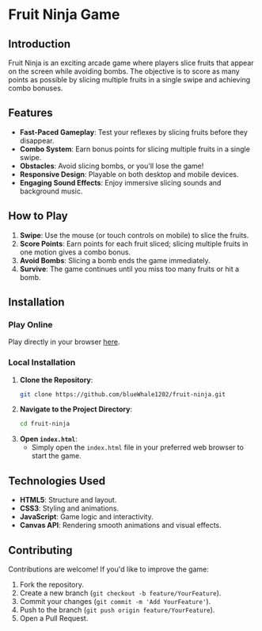 # Fruit Ninja Game

## Introduction

Fruit Ninja is an exciting arcade game where players slice fruits that appear on the screen while avoiding bombs. The objective is to score as many points as possible by slicing multiple fruits in a single swipe and achieving combo bonuses.

## Features

-   **Fast-Paced Gameplay**: Test your reflexes by slicing fruits before they disappear.
-   **Combo System**: Earn bonus points for slicing multiple fruits in a single swipe.
-   **Obstacles**: Avoid slicing bombs, or you'll lose the game!
-   **Responsive Design**: Playable on both desktop and mobile devices.
-   **Engaging Sound Effects**: Enjoy immersive slicing sounds and background music.

## How to Play

1. **Swipe**: Use the mouse (or touch controls on mobile) to slice the fruits.
2. **Score Points**: Earn points for each fruit sliced; slicing multiple fruits in one motion gives a combo bonus.
3. **Avoid Bombs**: Slicing a bomb ends the game immediately.
4. **Survive**: The game continues until you miss too many fruits or hit a bomb.

## Installation

### Play Online

Play directly in your browser [here](#).

### Local Installation

1. **Clone the Repository**:
    ```bash
    git clone https://github.com/blueWhale1202/fruit-ninja.git
    ```
2. **Navigate to the Project Directory**:
    ```bash
    cd fruit-ninja
    ```
3. **Open `index.html`**:
    - Simply open the `index.html` file in your preferred web browser to start the game.

## Technologies Used

-   **HTML5**: Structure and layout.
-   **CSS3**: Styling and animations.
-   **JavaScript**: Game logic and interactivity.
-   **Canvas API**: Rendering smooth animations and visual effects.

## Contributing

Contributions are welcome! If you'd like to improve the game:

1. Fork the repository.
2. Create a new branch (`git checkout -b feature/YourFeature`).
3. Commit your changes (`git commit -m 'Add YourFeature'`).
4. Push to the branch (`git push origin feature/YourFeature`).
5. Open a Pull Request.
